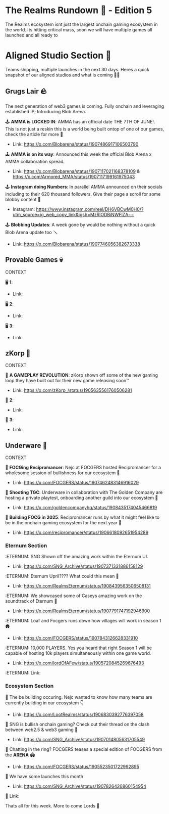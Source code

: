 # The Realms Rundown 🏃 - Edition 5
The Realms ecosystem isnt just the largest onchain gaming ecosystem in the world. Its hitting critical mass, soon we will have multiple games all launched and all ready to 


# Aligned Studio Section :straight_ruler: 
Teams shipping, multiple launches in the next 30 days. Heres a quick snapshot of our aligned studios and what is coming 🧑‍🍳

## Grugs Lair 🪨
The next generation of web3 games is coming. Fully onchain and leveraging established IP; Introducing Blob Arena.

🕹️ **AMMA is LOCKED IN**: AMMA has an official date THE 7TH OF JUNE!. This is not just a reskin this is a world being built ontop of one of our games, check the article for more 📰
- Link: https://x.com/Blobarena/status/1907486917106503790

🕹️ **AMMA is on its way**: Announced this week the official Blob Arena x AMMA collaboration spread.
- Link: https://x.com/Blobarena/status/1907117021168378109 & https://x.com/Armored_MMA/status/1907117199161975043

🕹️ **Instagram doing Numbers**: In parallel AMMA announced on their socials including to their 620 thousand followers. Give their page a scroll for some blobby content 📜
-  Instagram: https://www.instagram.com/reel/DH6VBCwM0H0/?utm_source=ig_web_copy_link&igsh=MzRlODBiNWFlZA==

🕹️ **Blobbing Updates**: A week gone by would be nothing without a quick Blob Arena update too 🪛
- Link: https://x.com/Blobarena/status/1907746056382673338

## Provable Games 💀
CONTEXT

🖥️ **1**:
- Link: 

🖥️ **2**: 
- Link: 

🖥️ **3**:
- Link: 

## zKorp 🤖 
CONTEXT

🧠 **A GAMEPLAY REVOLUTION**: zKorp shown off some of the new gaming loop they have built out for their new game releasing soon™️
- Link: https://x.com/zKorp_/status/1905635561760506281

🧠 **2**:
- Link: 

🧠 **3**:
- Link: 

## Underware 🦑 
CONTEXT

🔫 **FOCGing Recipromancer**: Nejc at FOCGERS hosted Recipromancer for a wholesome session of bullishness for our ecosystem 🫶
- Link: https://x.com/FOCGERS/status/1907462483146916029

🔫 **Shooting TGC**: Underware in collaboration with The Golden Company are hosting a private playtest, onboarding another guild into our ecosystem 👑
- Link: https://x.com/goldencompanyhq/status/1908435174045466819

🔫 **Building FOCG in 2025**: Recipromancer runs by what it might feel like to be in the onchain gaming ecosystem for the next year 🍴
- Link: https://x.com/recipromancer/status/1906618092651954289

### Eternum Section

:ETERNUM: SNG Shown off the amazing work within the Eternum UI.
- Link: https://x.com/SNG_Archive/status/1907371331886158129

:ETERNUM: Eternum Upril???? What could this mean 👀

- Link: https://x.com/RealmsEternum/status/1908439563506508131

:ETERNUM: We showcased some of Caseys amazing work on the soundtrack of Eternum 🎵
- Link: https://x.com/RealmsEternum/status/1907791747192946900

:ETERNUM: Loaf and Focgers runs down how villages will work in season 1 🛖
- Link: https://x.com/FOCGERS/status/1907843126628331910

:ETERNUM: 10,000 PLAYERS. Yes you heard that right Season 1 will be capable of hosting 10k players simultaneously within one game world.
- Link: https://x.com/lordOfAFew/status/1905720845269676493

:ETERNUM:
Link: 

### Ecosystem Section
👑 The be building occuring. Nejc wanted to know how many teams are currently building in our ecosystem 👇
- Link: https://x.com/LootRealms/status/1906830392776397058

👑 SNG is bullish onchain gaming? Check out their thread on the clash between web2.5 & web3 gaming 🤔
- Link: https://x.com/SNG_Archive/status/1907014805631705549

👑 Chatting in the ring? FOCGERS teases a special edition of FOCGERS from the **ARENA** 🏟️
- Link: https://x.com/FOCGERS/status/1905523501722992895

👑 We have some launches this month
- Link: https://x.com/SNG_Archive/status/1907826426860154954

👑 
Link: 

Thats all for this week. More to come Lords 🫡
